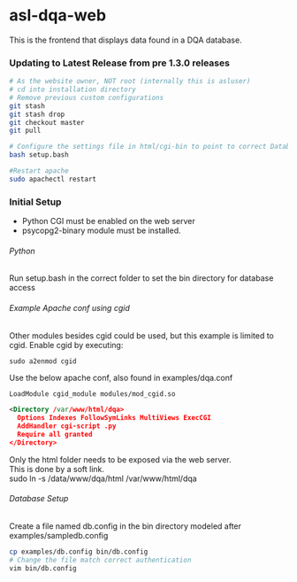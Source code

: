 # asl-dqa-web
This is the frontend that displays data found in a DQA database.

### Updating to Latest Release from pre 1.3.0 releases
```bash
# As the website owner, NOT root (internally this is asluser)
# cd into installation directory
# Remove previous custom configurations
git stash
git stash drop
git checkout master
git pull

# Configure the settings file in html/cgi-bin to point to correct Database.py
bash setup.bash

#Restart apache
sudo apachectl restart
```

### Initial Setup
- Python CGI must be enabled on the web server
- psycopg2-binary module must be installed.

###### Python
Run setup.bash in the correct folder to set the bin directory for database access

###### Example Apache conf using cgid
Other modules besides cgid could be used, but this example is limited to cgid.
Enable cgid by executing:
```
sudo a2enmod cgid
```
Use the below apache conf, also found in examples/dqa.conf
```xml
LoadModule cgid_module modules/mod_cgid.so

<Directory /var/www/html/dqa>  
  Options Indexes FollowSymLinks MultiViews ExecCGI  
  AddHandler cgi-script .py  
  Require all granted  
</Directory>  
```


Only the html folder needs to be exposed via the web server.  
This is done by a soft link.  
sudo ln -s /data/www/dqa/html /var/www/html/dqa  

###### Database Setup
Create a file named db.config in the bin directory modeled after examples/sampledb.config
```bash
cp examples/db.config bin/db.config
# Change the file match correct authentication
vim bin/db.config
```
